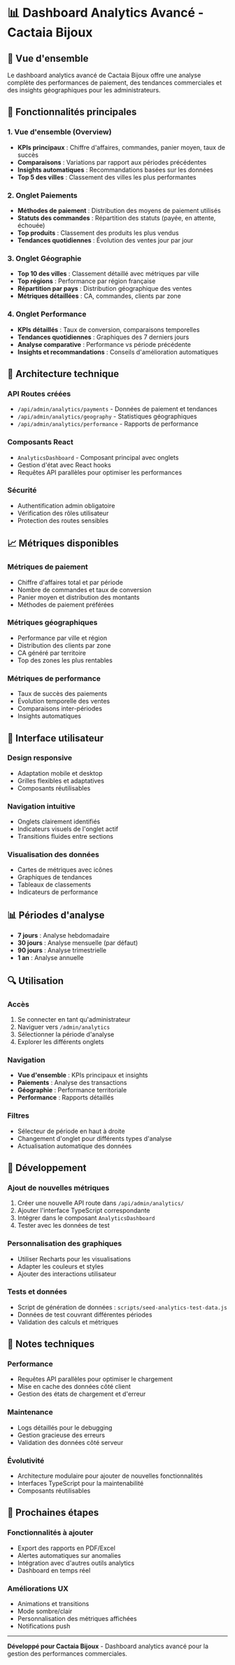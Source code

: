 # 📊 Dashboard Analytics Avancé - Cactaia Bijoux

## 🎯 **Vue d'ensemble**

Le dashboard analytics avancé de Cactaia Bijoux offre une analyse complète des performances de paiement, des tendances commerciales et des insights géographiques pour les administrateurs.

## 🚀 **Fonctionnalités principales**

### 1. **Vue d'ensemble (Overview)**
- **KPIs principaux** : Chiffre d'affaires, commandes, panier moyen, taux de succès
- **Comparaisons** : Variations par rapport aux périodes précédentes
- **Insights automatiques** : Recommandations basées sur les données
- **Top 5 des villes** : Classement des villes les plus performantes

### 2. **Onglet Paiements**
- **Méthodes de paiement** : Distribution des moyens de paiement utilisés
- **Statuts des commandes** : Répartition des statuts (payée, en attente, échouée)
- **Top produits** : Classement des produits les plus vendus
- **Tendances quotidiennes** : Évolution des ventes jour par jour

### 3. **Onglet Géographie**
- **Top 10 des villes** : Classement détaillé avec métriques par ville
- **Top régions** : Performance par région française
- **Répartition par pays** : Distribution géographique des ventes
- **Métriques détaillées** : CA, commandes, clients par zone

### 4. **Onglet Performance**
- **KPIs détaillés** : Taux de conversion, comparaisons temporelles
- **Tendances quotidiennes** : Graphiques des 7 derniers jours
- **Analyse comparative** : Performance vs période précédente
- **Insights et recommandations** : Conseils d'amélioration automatiques

## 🔧 **Architecture technique**

### **API Routes créées**
- `/api/admin/analytics/payments` - Données de paiement et tendances
- `/api/admin/analytics/geography` - Statistiques géographiques
- `/api/admin/analytics/performance` - Rapports de performance

### **Composants React**
- `AnalyticsDashboard` - Composant principal avec onglets
- Gestion d'état avec React hooks
- Requêtes API parallèles pour optimiser les performances

### **Sécurité**
- Authentification admin obligatoire
- Vérification des rôles utilisateur
- Protection des routes sensibles

## 📈 **Métriques disponibles**

### **Métriques de paiement**
- Chiffre d'affaires total et par période
- Nombre de commandes et taux de conversion
- Panier moyen et distribution des montants
- Méthodes de paiement préférées

### **Métriques géographiques**
- Performance par ville et région
- Distribution des clients par zone
- CA généré par territoire
- Top des zones les plus rentables

### **Métriques de performance**
- Taux de succès des paiements
- Évolution temporelle des ventes
- Comparaisons inter-périodes
- Insights automatiques

## 🎨 **Interface utilisateur**

### **Design responsive**
- Adaptation mobile et desktop
- Grilles flexibles et adaptatives
- Composants réutilisables

### **Navigation intuitive**
- Onglets clairement identifiés
- Indicateurs visuels de l'onglet actif
- Transitions fluides entre sections

### **Visualisation des données**
- Cartes de métriques avec icônes
- Graphiques de tendances
- Tableaux de classements
- Indicateurs de performance

## 📊 **Périodes d'analyse**

- **7 jours** : Analyse hebdomadaire
- **30 jours** : Analyse mensuelle (par défaut)
- **90 jours** : Analyse trimestrielle
- **1 an** : Analyse annuelle

## 🔍 **Utilisation**

### **Accès**
1. Se connecter en tant qu'administrateur
2. Naviguer vers `/admin/analytics`
3. Sélectionner la période d'analyse
4. Explorer les différents onglets

### **Navigation**
- **Vue d'ensemble** : KPIs principaux et insights
- **Paiements** : Analyse des transactions
- **Géographie** : Performance territoriale
- **Performance** : Rapports détaillés

### **Filtres**
- Sélecteur de période en haut à droite
- Changement d'onglet pour différents types d'analyse
- Actualisation automatique des données

## 🚀 **Développement**

### **Ajout de nouvelles métriques**
1. Créer une nouvelle API route dans `/api/admin/analytics/`
2. Ajouter l'interface TypeScript correspondante
3. Intégrer dans le composant `AnalyticsDashboard`
4. Tester avec les données de test

### **Personnalisation des graphiques**
- Utiliser Recharts pour les visualisations
- Adapter les couleurs et styles
- Ajouter des interactions utilisateur

### **Tests et données**
- Script de génération de données : `scripts/seed-analytics-test-data.js`
- Données de test couvrant différentes périodes
- Validation des calculs et métriques

## 📝 **Notes techniques**

### **Performance**
- Requêtes API parallèles pour optimiser le chargement
- Mise en cache des données côté client
- Gestion des états de chargement et d'erreur

### **Maintenance**
- Logs détaillés pour le debugging
- Gestion gracieuse des erreurs
- Validation des données côté serveur

### **Évolutivité**
- Architecture modulaire pour ajouter de nouvelles fonctionnalités
- Interfaces TypeScript pour la maintenabilité
- Composants réutilisables

## 🎯 **Prochaines étapes**

### **Fonctionnalités à ajouter**
- Export des rapports en PDF/Excel
- Alertes automatiques sur anomalies
- Intégration avec d'autres outils analytics
- Dashboard en temps réel

### **Améliorations UX**
- Animations et transitions
- Mode sombre/clair
- Personnalisation des métriques affichées
- Notifications push

---

**Développé pour Cactaia Bijoux** - Dashboard analytics avancé pour la gestion des performances commerciales.
